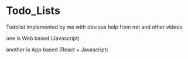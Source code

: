 # Todo_Lists

Todolist implemented by me with obvious help from net and other videos 

one is Web based (Javascript)

another is App based (React + Javascript)
